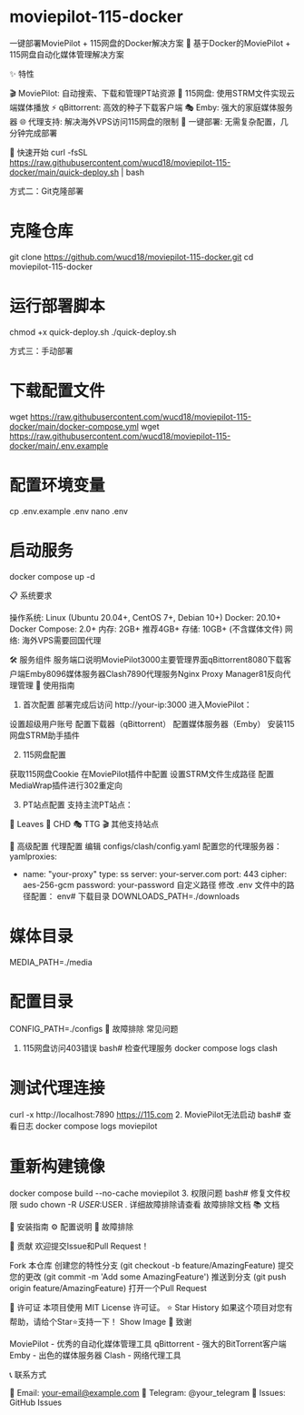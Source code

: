 # moviepilot-115-docker
一键部署MoviePilot + 115网盘的Docker解决方案
🚀 基于Docker的MoviePilot + 115网盘自动化媒体管理解决方案

✨ 特性

🎬 MoviePilot: 自动搜索、下载和管理PT站资源
📁 115网盘: 使用STRM文件实现云端媒体播放
⚡ qBittorrent: 高效的种子下载客户端
🎭 Emby: 强大的家庭媒体服务器
🌐 代理支持: 解决海外VPS访问115网盘的限制
🔧 一键部署: 无需复杂配置，几分钟完成部署

🚀 快速开始
curl -fsSL https://raw.githubusercontent.com/wucd18/moviepilot-115-docker/main/quick-deploy.sh | bash

方式二：Git克隆部署
# 克隆仓库
git clone https://github.com/wucd18/moviepilot-115-docker.git
cd moviepilot-115-docker

# 运行部署脚本
chmod +x quick-deploy.sh
./quick-deploy.sh

方式三：手动部署
# 下载配置文件
wget https://raw.githubusercontent.com/wucd18/moviepilot-115-docker/main/docker-compose.yml
wget https://raw.githubusercontent.com/wucd18/moviepilot-115-docker/main/.env.example

# 配置环境变量
cp .env.example .env
nano .env

# 启动服务
docker compose up -d

📋 系统要求

操作系统: Linux (Ubuntu 20.04+, CentOS 7+, Debian 10+)
Docker: 20.10+
Docker Compose: 2.0+
内存: 2GB+ 推荐4GB+
存储: 10GB+ (不含媒体文件)
网络: 海外VPS需要回国代理

🛠️ 服务组件
服务端口说明MoviePilot3000主要管理界面qBittorrent8080下载客户端Emby8096媒体服务器Clash7890代理服务Nginx Proxy Manager81反向代理管理
📖 使用指南
1. 首次配置
部署完成后访问 http://your-ip:3000 进入MoviePilot：

设置超级用户账号
配置下载器（qBittorrent）
配置媒体服务器（Emby）
安装115网盘STRM助手插件

2. 115网盘配置

获取115网盘Cookie
在MoviePilot插件中配置
设置STRM文件生成路径
配置MediaWrap插件进行302重定向

3. PT站点配置
支持主流PT站点：

🍃 Leaves
🌸 CHD
🎭 TTG
🎬 其他支持站点

🔧 高级配置
代理配置
编辑 configs/clash/config.yaml 配置您的代理服务器：
yamlproxies:
  - name: "your-proxy"
    type: ss
    server: your-server.com
    port: 443
    cipher: aes-256-gcm
    password: your-password
自定义路径
修改 .env 文件中的路径配置：
env# 下载目录
DOWNLOADS_PATH=./downloads

# 媒体目录
MEDIA_PATH=./media

# 配置目录
CONFIG_PATH=./configs
🐛 故障排除
常见问题
1. 115网盘访问403错误
bash# 检查代理服务
docker compose logs clash

# 测试代理连接
curl -x http://localhost:7890 https://115.com
2. MoviePilot无法启动
bash# 查看日志
docker compose logs moviepilot

# 重新构建镜像
docker compose build --no-cache moviepilot
3. 权限问题
bash# 修复文件权限
sudo chown -R $USER:$USER .
详细故障排除请查看 故障排除文档
📚 文档

📖 安装指南
⚙️ 配置说明
🔧 故障排除

🤝 贡献
欢迎提交Issue和Pull Request！

Fork 本仓库
创建您的特性分支 (git checkout -b feature/AmazingFeature)
提交您的更改 (git commit -m 'Add some AmazingFeature')
推送到分支 (git push origin feature/AmazingFeature)
打开一个Pull Request

📄 许可证
本项目使用 MIT License 许可证。
⭐ Star History
如果这个项目对您有帮助，请给个Star⭐️支持一下！
Show Image
🙏 致谢

MoviePilot - 优秀的自动化媒体管理工具
qBittorrent - 强大的BitTorrent客户端
Emby - 出色的媒体服务器
Clash - 网络代理工具

📞 联系方式

📧 Email: your-email@example.com
💬 Telegram: @your_telegram
🐛 Issues: GitHub Issues
